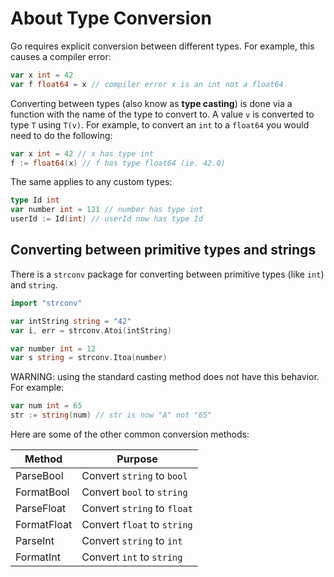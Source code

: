 # About Type Conversion

Go requires explicit conversion between different types.
For example, this causes a compiler error:

```go
var x int = 42
var f float64 = x // compiler error x is an int not a float64
```

Converting between types (also know as **type casting**) is done via a function with the name of the type to convert to.
A value `v` is converted to type `T` using `T(v)`.
For example, to convert an `int` to a `float64` you would need to do the following:

```go
var x int = 42 // x has type int
f := float64(x) // f has type float64 (ie. 42.0)
```

The same applies to any custom types:

```go
type Id int
var number int = 121 // number has type int
userId := Id(int) // userId now has type Id
```

## Converting between primitive types and strings

There is a `strconv` package for converting between primitive types (like `int`) and `string`.

```go
import "strconv"

var intString string = "42"
var i, err = strconv.Atoi(intString)

var number int = 12
var s string = strconv.Itoa(number)
```

WARNING: using the standard casting method does not have this behavior.
For example:

```go
var num int = 65
str := string(num) // str is now "A" not "65"
```

Here are some of the other common conversion methods:

| Method      | Purpose                     |
| ----------- | --------------------------- |
| ParseBool   | Convert `string` to `bool`  |
| FormatBool  | Convert `bool` to `string`  |
| ParseFloat  | Convert `string` to `float` |
| FormatFloat | Convert `float` to `string` |
| ParseInt    | Convert `string` to `int`   |
| FormatInt   | Convert `int` to `string`   |
